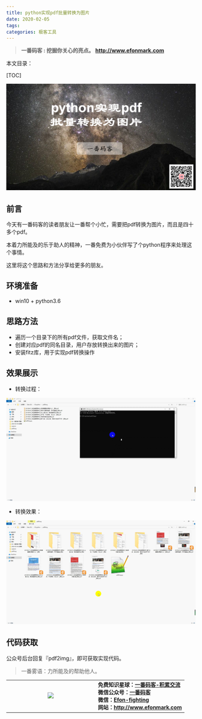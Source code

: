 ```yaml
---
title: python实现pdf批量转换为图片
date: 2020-02-05
tags: 
categories: 极客工具
---
```


> **一番码客 : 挖掘你关心的亮点。**
> **http://www.efonmark.com**

本文目录：

[TOC]

![image-20200205225457801](2020-02-05-python实现pdf批量转换为图片/image-20200205225457801.png)

<!-- more -->

## 前言

今天有一番码客的读者朋友让一番帮个小忙，需要把pdf转换为图片，而且是四十多个pdf。

本着力所能及的乐于助人的精神，一番免费为小伙伴写了个python程序来处理这个事情。

这里将这个思路和方法分享给更多的朋友。

## 环境准备

* win10 + python3.6

## 思路方法

* 遍历一个目录下的所有pdf文件，获取文件名；
* 创建对应pdf的同名目录，用户存放转换出来的图片；
* 安装fitz库，用于实现pdf转换操作

## 效果展示

* 转换过程：

![](2020-02-05-python实现pdf批量转换为图片/Video_20200205231642.gif)

* 转换效果：

![](2020-02-05-python实现pdf批量转换为图片/Video_20200205235235.gif)

## 代码获取

公众号后台回复『pdf2img』，即可获取实现代码。

> 一番雾语：力所能及的帮助他人。

<table>
<tr>
<td ><center><img src="http://www.efonmark.com/efonmark-blog/readme/guanzhu_1.jpg" width=50%></center></td>
<td width="50%" align=left><b>
    免费知识星球：<a href="http://www.efonmark.com/efonmark-blog/readme/zhishixingqiu1.png">一番码客-积累交流</a><br>
    微信公众号：<a href="http://www.efonmark.com/efonmark-blog/readme/guanzhu_1.jpg">一番码客</a><br>
    微信：<a href="http://www.efonmark.com/efonmark-blog/readme/weixin.jpg">Efon-fighting</a><br>
    网站：<a href="http://www.efonmark.com">http://www.efonmark.com</a><br></b></td>
</tr>
</table>